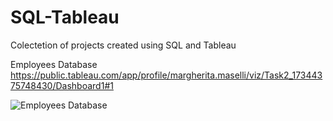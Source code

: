 # SQL-Tableau
Colectetion of projects created using SQL and Tableau

Employees Database https://public.tableau.com/app/profile/margherita.maselli/viz/Task2_17344375748430/Dashboard1#1

![Employees Database](https://github.com/user-attachments/assets/714210ca-d253-4caa-be65-11aa9af6b93c)

